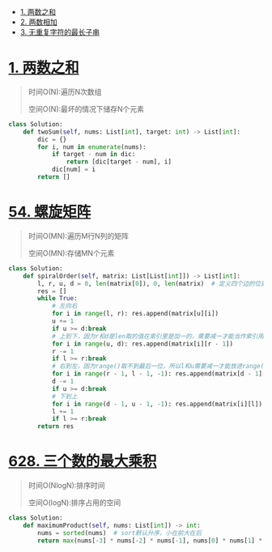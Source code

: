 - [1. 两数之和](#1-两数之和)
- [2. 两数相加](#2-两数相加)
- [3. 无重复字符的最长子串](#3-无重复字符的最长子串)

# [1. 两数之和](https://leetcode-cn.com/problems/two-sum/)

> 时间O(N):遍历N次数组
>
> 空间O(N):最坏的情况下储存N个元素

```python
class Solution:
    def twoSum(self, nums: List[int], target: int) -> List[int]:
        dic = {}
        for i, num in enumerate(nums):
            if target - num in dic:
                return [dic[target - num], i]
            dic[num] = i
        return []
```


# [54. 螺旋矩阵](https://leetcode-cn.com/problems/spiral-matrix/)

> 时间O(MN):遍历M行N列的矩阵
>
> 空间O(MN):存储MN个元素

```python
class Solution:
    def spiralOrder(self, matrix: List[List[int]]) -> List[int]:
        l, r, u, d = 0, len(matrix[0]), 0, len(matrix)  # 定义四个边的位置
        res = []
        while True:
            # 左向右
            for i in range(l, r): res.append(matrix[u][i])
            u += 1
            if u >= d:break
            # 上到下，因为r和d是len取的值在索引里是加一的，需要减一才能当作索引用
            for i in range(u, d): res.append(matrix[i][r - 1])
            r -= 1
            if l >= r:break
            # 右到左，因为range()取不到最后一位，所以l和u需要减一才能放进range()使用
            for i in range(r - 1, l - 1, -1): res.append(matrix[d - 1][i])
            d -= 1
            if u >= d:break
            # 下到上
            for i in range(d - 1, u - 1, -1): res.append(matrix[i][l])
            l += 1
            if l >= r:break
        return res

```


# [628. 三个数的最大乘积](https://leetcode-cn.com/problems/maximum-product-of-three-numbers/)

> 时间O(NlogN):排序时间
>
> 空间O(logN):排序占用的空间

```python
class Solution:
    def maximumProduct(self, nums: List[int]) -> int:
        nums = sorted(nums)  # sort默认升序，小在前大在后
        return max(nums[-3] * nums[-2] * nums[-1], nums[0] * nums[1] * nums[-1])
```

